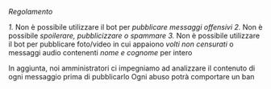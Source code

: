*Regolamento*

*1\.* Non è possibile utilizzare il bot per *pubblicare messaggi offensivi*
*2\.* Non è possibile *spoilerare, pubblicizzare o spammare*
*3\.* Non è possibile utilizzare il bot per pubblicare foto/video in cui appaiono *volti non censurati* o messaggi audio contenenti *nome e cognome* per intero

In aggiunta, noi amministratori ci impegniamo ad analizzare il contenuto di ogni messaggio prima di pubblicarlo
Ogni abuso potrà comportare un ban
